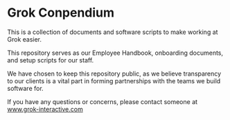 # Grok Conpendium

This is a collection of documents and software scripts to make working at Grok easier.

This repository serves as our Employee Handbook, onboarding documents, and setup scripts for our staff.

We have chosen to keep this repository public, as we believe transparency to our clients is a vital part in forming partnerships with the teams we build software for.

If you have any questions or concerns, please contact someone at www.grok-interactive.com
